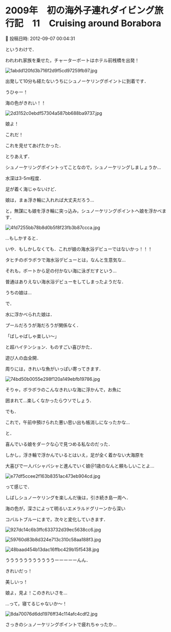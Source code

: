# 2009年　初の海外子連れダイビング旅行記　11　Cruising around Borabora

📅 投稿日時: 2012-09-07 00:04:31

というわけで．


われわれ家族を乗せた，チャーターボートはホテル前桟橋を出発！




![1abdd120fd3b716f2d9f5cd97259fb97.jpg](images/1abdd120fd3b716f2d9f5cd97259fb97.jpg)







出発して10分も経たないうちにシュノーケリングポイントに到着です．


うひゃー！


海の色がきれい！！




![2d3152c0ebdf57304a587bb688ba9737.jpg](images/2d3152c0ebdf57304a587bb688ba9737.jpg)







娘よ！


これだ！


これを見せてあげたかった．





とりあえず．


シュノーケリングポイントってことなので，シュノーケリングしましょうか…





水深は3-5m程度．


足が着く海じゃないけど．


娘は，まぁ浮き輪に入れれば大丈夫だろう…


と，無謀にも娘を浮き輪に突っ込み，シュノーケリングポイントへ娘を浮かべます．




![4fd7255bb78b8d0b5f8f23fb3b87ccca.jpg](images/4fd7255bb78b8d0b5f8f23fb3b87ccca.jpg)







…もしかすると．


いや．もしかしなくても．これが娘の海水浴デビューではないかっ！！！


タヒチのボラボラで海水浴デビューとは，なんと生意気な…





それも，ボートから足の付かない海に泳ぎだすという…


普通はありえない海水浴デビューをしてしまったようだな．


うちの娘は…





で．


水に浮かべられた娘は．


プールだろうが海だろうが関係なく．


「ばしゃばしゃ楽しい～」


と超ハイテンション．ものすごい喜びかた．


遊び人の血全開．





周りには，きれいな魚がいっぱい寄ってきます．




![74bd50b0055e298f120a149ebfb19786.jpg](images/74bd50b0055e298f120a149ebfb19786.jpg)




そりゃ，ボラボラのこんなきれいな海に浮かんで，お魚に


囲まれて…楽しくなかったらウソでしょう．





でも．


これで，午前中預けられた悪い思い出も帳消しになったかな…


と．


喜んでいる娘をダークな心で見つめる私なのだった．





しかし，浮き輪で浮かんでいるとはいえ，足が全く着かない大海原を


大喜びで一人バシャバシャと進んでいく娘＠1歳のなんと頼もしいことよ…




![e77df5ccee2f163b8351ac473eb904cd.jpg](images/e77df5ccee2f163b8351ac473eb904cd.jpg)







って感じで．


しばしシュノーケリングを楽しんだ後は，引き続き島一周へ．


海の色が，深さによって明るいエメラルドグリーンから深い


コバルトブルーにまで，次々と変化していきます．




![927dc14c6b3ffc633732d39ec5638cc6.jpg](images/927dc14c6b3ffc633732d39ec5638cc6.jpg)









![59760d83b8d324e713c310c58aa188f3.jpg](images/59760d83b8d324e713c310c58aa188f3.jpg)









![48baad454b13dac16ffbc429b15f5438.jpg](images/48baad454b13dac16ffbc429b15f5438.jpg)




うううううううううううーーーーーんん．


きれいだっ！


美しいっ！





娘よ，見よ！このきれいさを…


…って，寝てるじゃないか～！




![8da70076d6dd1976ff34c114afc4cdf2.jpg](images/8da70076d6dd1976ff34c114afc4cdf2.jpg)




さっきのシュノーケリングポイントで疲れちゃったか…
